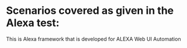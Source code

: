 # Scenarios covered as given in the Alexa test:

This is Alexa framework that is developed for ALEXA Web UI Automation

